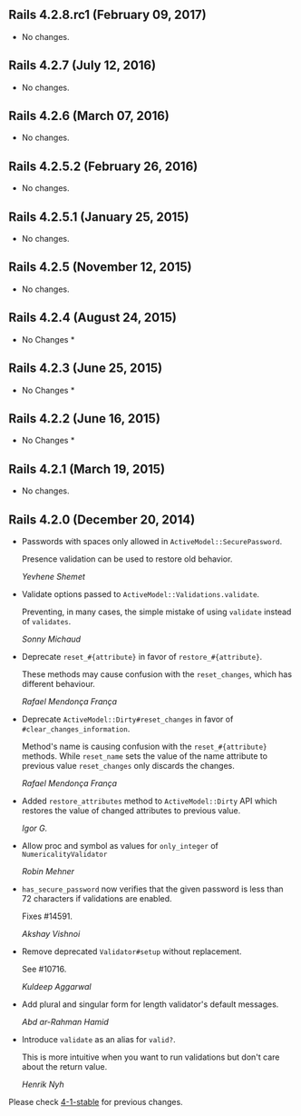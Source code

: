 ## Rails 4.2.8.rc1 (February 09, 2017) ##

*   No changes.


## Rails 4.2.7 (July 12, 2016) ##

*   No changes.


## Rails 4.2.6 (March 07, 2016) ##

*   No changes.


## Rails 4.2.5.2 (February 26, 2016) ##

*   No changes.


## Rails 4.2.5.1 (January 25, 2015) ##

*   No changes.


## Rails 4.2.5 (November 12, 2015) ##

*   No changes.


## Rails 4.2.4 (August 24, 2015) ##

* No Changes *


## Rails 4.2.3 (June 25, 2015) ##

* No Changes *


## Rails 4.2.2 (June 16, 2015) ##

* No Changes *


## Rails 4.2.1 (March 19, 2015) ##

*   No changes.


## Rails 4.2.0 (December 20, 2014) ##

*   Passwords with spaces only allowed in `ActiveModel::SecurePassword`.

    Presence validation can be used to restore old behavior.

    *Yevhene Shemet*

*   Validate options passed to `ActiveModel::Validations.validate`.

    Preventing, in many cases, the simple mistake of using `validate` instead of `validates`.

    *Sonny Michaud*

*   Deprecate `reset_#{attribute}` in favor of `restore_#{attribute}`.

    These methods may cause confusion with the `reset_changes`, which has
    different behaviour.

    *Rafael Mendonça França*

*   Deprecate `ActiveModel::Dirty#reset_changes` in favor of `#clear_changes_information`.

    Method's name is causing confusion with the `reset_#{attribute}` methods.
    While `reset_name` sets the value of the name attribute to previous value
    `reset_changes` only discards the changes.

    *Rafael Mendonça França*

*   Added `restore_attributes` method to `ActiveModel::Dirty` API which restores
    the value of changed attributes to previous value.

    *Igor G.*

*   Allow proc and symbol as values for `only_integer` of `NumericalityValidator`

    *Robin Mehner*

*   `has_secure_password` now verifies that the given password is less than 72
    characters if validations are enabled.

    Fixes #14591.

    *Akshay Vishnoi*

*   Remove deprecated `Validator#setup` without replacement.

    See #10716.

    *Kuldeep Aggarwal*

*   Add plural and singular form for length validator's default messages.

    *Abd ar-Rahman Hamid*

*   Introduce `validate` as an alias for `valid?`.

    This is more intuitive when you want to run validations but don't care about
    the return value.

    *Henrik Nyh*

Please check [4-1-stable](https://github.com/rails/rails/blob/4-1-stable/activemodel/CHANGELOG.md) for previous changes.
